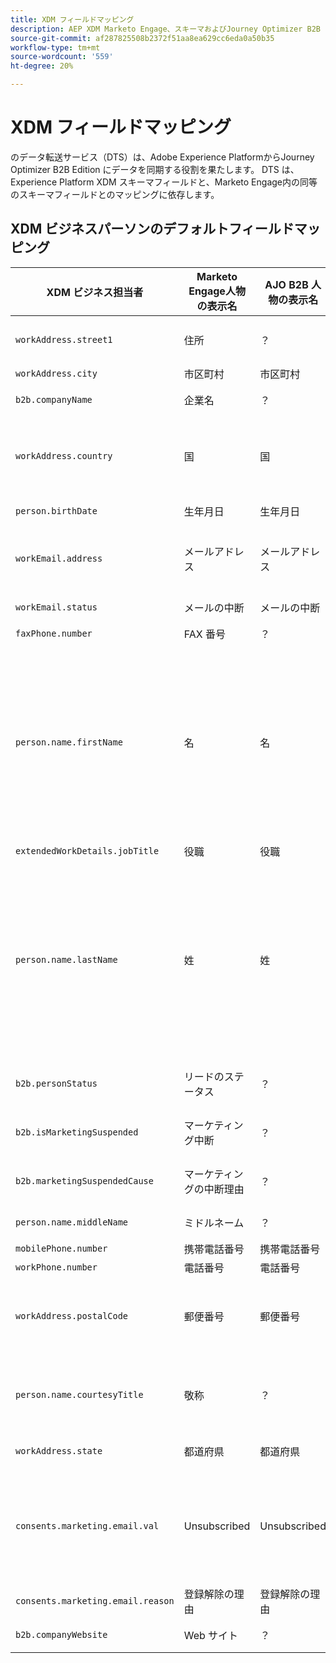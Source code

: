 ```yaml
---
title: XDM フィールドマッピング
description: AEP XDM Marketo Engage、スキーマおよびJourney Optimizer B2B Edition 間のフィールドマッピングを確認します。
source-git-commit: af287825508b2372f51aa8ea629cc6eda0a50b35
workflow-type: tm+mt
source-wordcount: '559'
ht-degree: 20%

---
```


# XDM フィールドマッピング

のデータ転送サービス（DTS）は、Adobe Experience PlatformからJourney Optimizer B2B Edition にデータを同期する役割を果たします。 DTS は、Experience Platform XDM スキーマフィールドと、Marketo Engage内の同等のスキーマフィールドとのマッピングに依存します。

## XDM ビジネスパーソンのデフォルトフィールドマッピング

| XDM ビジネス担当者 | Marketo Engage人物の表示名 | AJO B2B 人物の表示名 | XDM タイプ | Marketoタイプ | XDM の説明 |
|------------------- |---------------------------------- |--------------------------- |-------- |------------ |--------------- |
| `workAddress.street1` | 住所 | ？ | 文字列 | テキスト | プライマリの番地レベルの情報、アパート番号、通り番号、通り名。 |
| `workAddress.city ` | 市区町村 | 市区町村 | 文字列 | 文字列 | 市区町村の名前。 |
| `b2b.companyName` | 企業名 | ？ | 文字列 | 文字列 | ビジネスユーザーが関連付けられている会社の名前。 |
| `workAddress.country` | 国 | 国 | 文字列 | 文字列 | 政府が管理する領土の名前。 `xdm:countryCode` 以外の場合、これは自由形式のフィールドで、どの言語でも国名を持つことができます。 |
| `person.birthDate` | 生年月日 | 生年月日 | 文字列 | 日 | 個人が誕生した完全な日付。  YYYY-MM-DD |
| `workEmail.address` | メールアドレス | メールアドレス | 文字列 | メール | 技術的アドレス （例：RFC2822 および後続の標準で一般的に定義されている「<name@domain.com>」）。 |
| `workEmail.status` | メールの中断 | メールの中断 | 文字列 | boolean | その電子メールアドレスを使用できるかどうかを示します。 |
| `faxPhone.number` | FAX 番号 | ？ | 文字列 | 電話 | FAX 電話番号。 |
| `person.name.firstName` | 名 | 名 | 文字列 | 文字列 | 名前の言語で最も一般的に受け入れられている、書き順の名前の最初のセグメント。 多くの文化では、これが好ましい個人的または特定の名前です。 firstName プロパティと lastName プロパティが導入され、単純化され、セマンティックでなく、国際化できない方法で名前をモデル化する既存のシステムとの互換性が維持されています。 xdm:fullName の使用は常にお勧めします。 |
| `extendedWorkDetails.jobTitle` | 役職 | 役職 | 文字列 | 文字列 | 人物の役職。 |
| `person.name.lastName` | 姓 | 姓 | 文字列 | 文字列 | 名前の言語で最も一般的に受け入れられている、書き順の名前の最後のセグメント。 多くの文化では、これは継承された姓、姓、父名、または母名です。 firstName プロパティと lastName プロパティが導入され、単純化され、セマンティックでなく、国際化できない方法で名前をモデル化する既存のシステムとの互換性が維持されています。 xdm:fullName の使用は常にお勧めします。 |
| `b2b.personStatus` | リードのステータス | ？ | 文字列 | 文字列 | 人物の現在のマーケティング /販売ステータスを記録するフィールド。 |
| `b2b.isMarketingSuspended` | マーケティング中断 | ？ | boolean | boolean | その人物のマーケティングが中断されているかどうかを示します。 |
| `b2b.marketingSuspendedCause` | マーケティングの中断理由 | ？ | 文字列 | 文字列 | その人物のマーケティングが停止されている場合、このプロパティがその理由となります。 |
| `person.name.middleName` | ミドルネーム | ？ | 文字列 | 電話 | 姓と名の間のミドルネーム、別名または追加の名前。 |
| `mobilePhone.number` | 携帯電話番号 | 携帯電話番号 | 文字列 | 電話 | 携帯電話番号。 |
| `workPhone.number` | 電話番号 | 電話番号 | 文字列 | 電話 | 仕事用電話番号。 |
| `workAddress.postalCode` | 郵便番号 | 郵便番号 | 文字列 | 文字列 | 場所の郵便番号。 郵便番号は、すべての国で利用できるわけではありません。 一部の国では、郵便番号の一部のみが含まれます。 |
| `person.name.courtesyTitle` | 敬称 | ？ | 文字列 | 文字列 | 通常、個人の肩書きの略称、敬称またはあいさつ文。 表題は、冒頭のテキストで氏名の前に使用します。 たとえば、Mr.、Miss、Dr. |
| `workAddress.state` | 都道府県 | 都道府県 | 文字列 | 文字列 | 都道府県の名前。 これは自由形式フィールドです。 |
| `consents.marketing.email.val` | Unsubscribed | Unsubscribed | 文字列 | boolean | unsubscribed が true （例：value = 1）の場合は、`consents.marketing.email.val` を（n）に設定します。 unsubscribed が false （例：value = 0）の場合は、consents.marketing.email.val を null に設定します。 |
| `consents.marketing.email.reason` | 登録解除の理由 | 登録解除の理由 | 文字列 | 文字列 |  |
| `b2b.companyWebsite` | Web サイト | ？ | 文字列 | URL | ビジネスユーザーが関連付けられている会社の web サイト。 |

